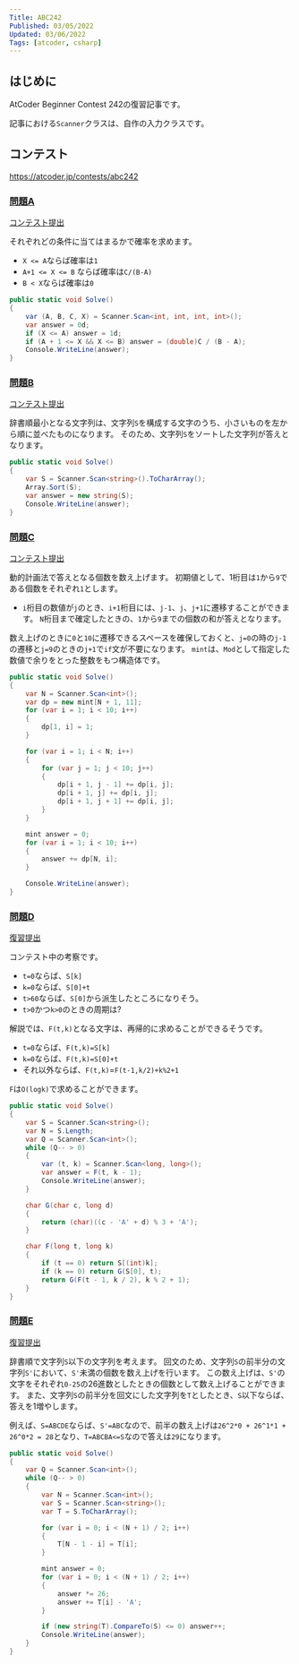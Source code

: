 ```yaml
---
Title: ABC242
Published: 03/05/2022
Updated: 03/06/2022
Tags: [atcoder, csharp]
---
```


## はじめに

AtCoder Beginner Contest 242の復習記事です。

記事における`Scanner`クラスは、自作の入力クラスです。

## コンテスト

<https://atcoder.jp/contests/abc242>

### [問題A](https://atcoder.jp/contests/abc242/tasks/abc242_a)

[コンテスト提出](https://atcoder.jp/contests/ABC242/submissions/29883827)

それぞれどの条件に当てはまるかで確率を求めます。

- `X <= A`ならば確率は`1`
- `A+1 <= X <= B` ならば確率は`C/(B-A)`
- `B < X`ならば確率は`0`

```csharp
public static void Solve()
{
    var (A, B, C, X) = Scanner.Scan<int, int, int, int>();
    var answer = 0d;
    if (X <= A) answer = 1d;
    if (A + 1 <= X && X <= B) answer = (double)C / (B - A);
    Console.WriteLine(answer);
}
```

### [問題B](https://atcoder.jp/contests/abc242/tasks/abc242_b)

[コンテスト提出](https://atcoder.jp/contests/ABC242/submissions/29869226)

辞書順最小となる文字列は、文字列`S`を構成する文字のうち、小さいものを左から順に並べたものになります。
そのため、文字列`S`をソートした文字列が答えとなります。

```csharp
public static void Solve()
{
    var S = Scanner.Scan<string>().ToCharArray();
    Array.Sort(S);
    var answer = new string(S);
    Console.WriteLine(answer);
}
```

### [問題C](https://atcoder.jp/contests/abc242/tasks/abc242_c)

[コンテスト提出](https://atcoder.jp/contests/ABC242/submissions/29875962)

動的計画法で答えとなる個数を数え上げます。
初期値として、1桁目は`1`から`9`である個数をそれぞれ`1`とします。

- `i`桁目の数値が`j`のとき、`i+1`桁目には、`j-1`、`j`、`j+1`に遷移することができます。
`N`桁目まで確定したときの、`1`から`9`までの個数の和が答えとなります。

数え上げのときに`0`と`10`に遷移できるスペースを確保しておくと、`j=0`の時の`j-1`の遷移と`j=9`のときの`j+1`で`if`文が不要になります。
`mint`は、`Mod`として指定した数値で余りをとった整数をもつ構造体です。

```csharp
public static void Solve()
{
    var N = Scanner.Scan<int>();
    var dp = new mint[N + 1, 11];
    for (var i = 1; i < 10; i++)
    {
        dp[1, i] = 1;
    }

    for (var i = 1; i < N; i++)
    {
        for (var j = 1; j < 10; j++)
        {
            dp[i + 1, j - 1] += dp[i, j];
            dp[i + 1, j] += dp[i, j];
            dp[i + 1, j + 1] += dp[i, j];
        }
    }

    mint answer = 0;
    for (var i = 1; i < 10; i++)
    {
        answer += dp[N, i];
    }

    Console.WriteLine(answer);
}
```

### [問題D](https://atcoder.jp/contests/abc242/tasks/abc242_d)

[復習提出](https://atcoder.jp/contests/ABC242/submissions/29901915)

コンテスト中の考察です。

- `t=0`ならば、`S[k]`
- `k=0`ならば、`S[0]+t`
- `t>60`ならば、`S[0]`から派生したところになりそう。
- `t>0`かつ`k>0`のときの周期は?

解説では、`F(t,k)`となる文字は、再帰的に求めることができるそうです。

- `t=0`ならば、`F(t,k)=S[k]`
- `k=0`ならば、`F(t,k)=S[0]+t`
- それ以外ならば、`F(t,k)`=`F(t-1,k/2)+k%2+1`

`F`は`O(logk)`で求めることができます。

```csharp
public static void Solve()
{
    var S = Scanner.Scan<string>();
    var N = S.Length;
    var Q = Scanner.Scan<int>();
    while (Q-- > 0)
    {
        var (t, k) = Scanner.Scan<long, long>();
        var answer = F(t, k - 1);
        Console.WriteLine(answer);
    }

    char G(char c, long d)
    {
        return (char)((c - 'A' + d) % 3 + 'A');
    }

    char F(long t, long k)
    {
        if (t == 0) return S[(int)k];
        if (k == 0) return G(S[0], t);
        return G(F(t - 1, k / 2), k % 2 + 1);
    }
}
```

### [問題E](https://atcoder.jp/contests/abc242/tasks/abc242_e)

[復習提出](https://atcoder.jp/contests/ABC242/submissions/29902510)

辞書順で文字列`S`以下の文字列を考えます。
回文のため、文字列`S`の前半分の文字列`S'`において、`S'`未満の個数を数え上げを行います。
この数え上げは、`S'`の文字をそれぞれ`0-25`の26進数としたときの個数として数え上げることができます。
また、文字列`S`の前半分を回文にした文字列を`T`としたとき、`S`以下ならば、答えを1増やします。

例えば、`S=ABCDE`ならば、`S'=ABC`なので、前半の数え上げは`26^2*0 + 26^1*1 + 26^0*2 = 28`となり、`T=ABCBA<=S`なので答えは`29`になります。

```csharp
public static void Solve()
{
    var Q = Scanner.Scan<int>();
    while (Q-- > 0)
    {
        var N = Scanner.Scan<int>();
        var S = Scanner.Scan<string>();
        var T = S.ToCharArray();

        for (var i = 0; i < (N + 1) / 2; i++)
        {
            T[N - 1 - i] = T[i];
        }

        mint answer = 0;
        for (var i = 0; i < (N + 1) / 2; i++)
        {
            answer *= 26;
            answer += T[i] - 'A';
        }

        if (new string(T).CompareTo(S) <= 0) answer++;
        Console.WriteLine(answer);
    }
}
```
